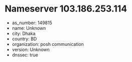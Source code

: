 # Nameserver 103.186.253.114

* as_number: 149815
* name: Unknown
* city: Dhaka
* country: BD
* organization: posh communication
* version: Unknown
* dnssec: true
